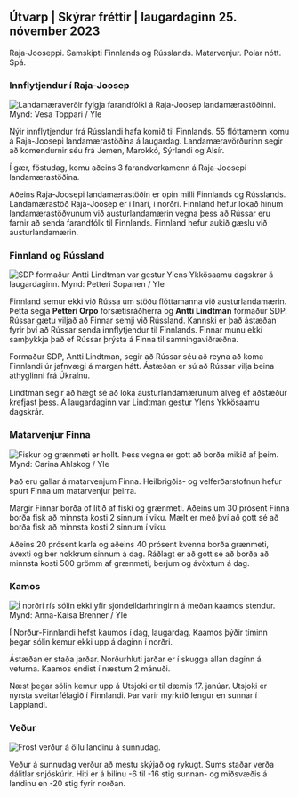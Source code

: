 ## Útvarp \| Skýrar fréttir \| laugardaginn 25. nóvember 2023

Raja-Jooseppi. Samskipti Finnlands og Rússlands. Matarvenjur. Polar nótt. Spá.

### Innflytjendur í Raja-Joosep

![Landamæraverðir fylgja farandfólki á Raja-Joosep landamærastöðinni. Mynd: Vesa Toppari / Yle](https://images.cdn.yle.fi/image/upload/c_crop,h_2485,w_4434,x_0,y_0/ar_1.7777777777777777,c_fill,g_faces,h_670,w_pr,h_670,w_pr.q_auto:eco/f_auto/fl_lossy/v1700923049/39-12066516562050c25bf5)

Nýir innflytjendur frá Rússlandi hafa komið til Finnlands. 55 flóttamenn komu á Raja-Joosepi landamærastöðina á laugardag. Landamæravörðurinn segir að komendurnir séu frá Jemen, Marokkó, Sýrlandi og Alsír.

Í gær, föstudag, komu aðeins 3 farandverkamenn á Raja-Joosepi landamærastöðina.

Aðeins Raja-Joosepi landamærastöðin er opin milli Finnlands og Rússlands. Landamærastöð Raja-Joosep er í Inari, í norðri. Finnland hefur lokað hinum landamærastöðvunum við austurlandamærin vegna þess að Rússar eru farnir að senda farandfólk til Finnlands. Finnland hefur aukið gæslu við austurlandamærin.

### Finnland og Rússland

![SDP formaður Antti Lindtman var gestur Ylens Ykkösaamu dagskrár á laugardaginn. Mynd: Petteri Sopanen / Yle](https://images.cdn.yle.fi/image/upload/c_crop,h_2246,w_3994,x_0,y_219/ar_1.7777777777777777,c_fill,g_faces,h_620,./rp_670,.0q_auto:eco/f_auto/fl_lossy/v1700900444/39-12065056561addd4a0a6)

Finnland semur ekki við Rússa um stöðu flóttamanna við austurlandamærin. Þetta segja **Petteri Orpo** forsætisráðherra og **Antti Lindtman** formaður SDP. Rússar gætu viljað að Finnar semji við Rússland. Kannski er það ástæðan fyrir því að Rússar senda innflytjendur til Finnlands. Finnar munu ekki samþykkja það ef Rússar þrýsta á Finna til samningaviðræðna.

Formaður SDP, Antti Lindtman, segir að Rússar séu að reyna að koma Finnlandi úr jafnvægi á margan hátt. Ástæðan er sú að Rússar vilja beina athyglinni frá Úkraínu.

Lindtman segir að hægt sé að loka austurlandamærunum alveg ef aðstæður krefjast þess. Á laugardaginn var Lindtman gestur Ylens Ykkösaamu dagskrár.

### Matarvenjur Finna

![Fiskur og grænmeti er hollt. Þess vegna er gott að borða mikið af þeim. Mynd: Carina Ahlskog / Yle](https://images.cdn.yle.fi/image/upload/c_crop,h_2495,w_4437,x_987,y_765/ar_1.7777777777777777,c_fill,g_faces,h_1200,h_1200,w_1200,w_1250,q_auto:eco/f_auto/fl_lossy/v1693405582/39-116488464ef488e5f9cd)

Það eru gallar á matarvenjum Finna. Heilbrigðis- og velferðarstofnun hefur spurt Finna um matarvenjur þeirra.

Margir Finnar borða of lítið af fiski og grænmeti. Aðeins um 30 prósent Finna borða fisk að minnsta kosti 2 sinnum í viku. Mælt er með því að gott sé að borða fisk að minnsta kosti 2 sinnum í viku.

Aðeins 20 prósent karla og aðeins 40 prósent kvenna borða grænmeti, ávexti og ber nokkrum sinnum á dag. Ráðlagt er að gott sé að borða að minnsta kosti 500 grömm af grænmeti, berjum og ávöxtum á dag.

### Kamos

![Í norðri rís sólin ekki yfir sjóndeildarhringinn á meðan kaamos stendur. Mynd: Anna-Kaisa Brenner / Yle](https://images.cdn.yle.fi/image/upload/c_crop,h_1944,w_3456,x_0,y_1025/ar_1.77777777777777777,c_fill,g_500,h_pr.h_12r.0/q_auto:eco/f_auto/fl_lossy/v1641653122/39-89980561d9a329301e9)

Í Norður-Finnlandi hefst kaumos í dag, laugardag. Kaamos þýðir tíminn þegar sólin kemur ekki upp á daginn í norðri.

Ástæðan er staða jarðar. Norðurhluti jarðar er í skugga allan daginn á veturna. Kaamos endist í næstum 2 mánuði.

Næst þegar sólin kemur upp á Utsjoki er til dæmis 17. janúar. Utsjoki er nyrsta sveitarfélagið í Finnlandi. Þar varir myrkrið lengur en sunnar í Lapplandi.

### Veður

![Frost verður á öllu landinu á sunnudag.](https://images.cdn.yle.fi/image/upload/c_crop,h_1080,w_1919,x_0,y_0/ar_1.7777777777777777,c_fill,g_faces,h_6200,w/dpr_1.0/q_auto:eco/f_auto/fl_lossy/v1700928265/39-120668565621aeb49ab4)

Veður á sunnudag verður að mestu skýjað og rykugt. Sums staðar verða dálitlar snjóskúrir. Hiti er á bilinu -6 til -16 stig sunnan- og miðsvæðis á landinu en -20 stig fyrir norðan.
